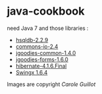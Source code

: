 java-cookbook
=============

need Java 7 and those libraries :
* [hsqldb-2.2.9](http://sourceforge.net/projects/hsqldb/files/hsqldb/hsqldb_2_2/)
* [commons-io-2.4](http://commons.apache.org/io/download_io.cgi)
* [jgoodies-common-1.4.0](http://www.jgoodies.com/downloads/libraries/)
* [jgoodies-forms-1.6.0](http://www.jgoodies.com/downloads/libraries/)
* [hibernate-4.1.6.Final](http://sourceforge.net/projects/hibernate/files/hibernate4/4.1.6.Final/)
* [Swingx 1.6.4](http://java.net/downloads/swingx/releases/)
    
Images are copyright *Carole Guillot*